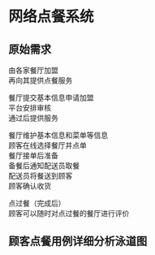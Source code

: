 # 网络点餐系统

## 原始需求

由各家餐厅加盟  
再向其提供点餐服务  

餐厅提交基本信息申请加盟  
平台安排审核  
通过后提供服务  

餐厅维护基本信息和菜单等信息  
顾客在线选择餐厅并点单  
餐厅接单后准备  
备餐后通知配送员取餐  
配送员将餐送到顾客  
顾客确认收货  

点过餐（完成后）  
顾客可以随时对点过餐的餐厅进行评价  

## 顾客点餐用例详细分析泳道图
